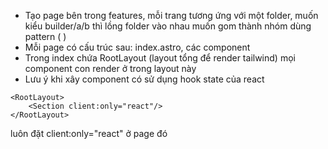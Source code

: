* Tạo page bên trong features, mỗi trang tương ứng với một folder, muốn kiểu builder/a/b thì lồng folder vào nhau muốn gom thành nhóm dùng pattern ( )
* Mỗi page có cấu trúc sau: index.astro, các component
* Trong index chứa RootLayout (layout tổng để render tailwind) mọi component con render ở trong layout này
* Lưu ý khi xây component có sử dụng hook state của react
```
<RootLayout>
    <Section client:only="react"/>
</RootLayout>
```
luôn đặt client:only="react" ở page đó 
